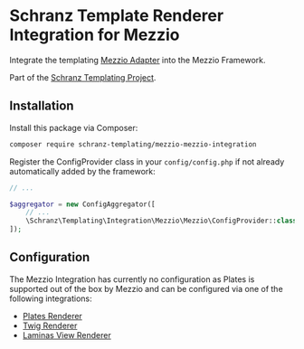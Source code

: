 # Schranz Template Renderer Integration for Mezzio

Integrate the templating [Mezzio Adapter](https://github.com/schranz-templating/mezzio-adapter) 
into the Mezzio Framework.

Part of the [Schranz Templating Project](https://github.com/schranz-templating/templating).

## Installation

Install this package via Composer:

```bash
composer require schranz-templating/mezzio-mezzio-integration
```

Register the ConfigProvider class in your `config/config.php` if not already automatically
added by the framework:

```php
// ...

$aggregator = new ConfigAggregator([
    // ...
    \Schranz\Templating\Integration\Mezzio\Mezzio\ConfigProvider::class,
]);
```

## Configuration

The Mezzio Integration has currently no configuration as Plates
is supported out of the box by Mezzio and can be configured
via one of the following integrations:

 - [Plates Renderer](https://docs.mezzio.dev/mezzio/v3/features/template/plates/)
 - [Twig Renderer](https://docs.mezzio.dev/mezzio/v3/features/template/twig/)
 - [Laminas View Renderer](https://docs.mezzio.dev/mezzio/v3/features/template/laminas-view/)
